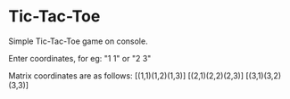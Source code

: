# Tic-Tac-Toe
Simple Tic-Tac-Toe game on console.

Enter coordinates, for eg: "1 1" or "2 3"

Matrix coordinates are as follows:
[(1,1)(1,2)(1,3)]
[(2,1)(2,2)(2,3)]
[(3,1)(3,2)(3,3)]
